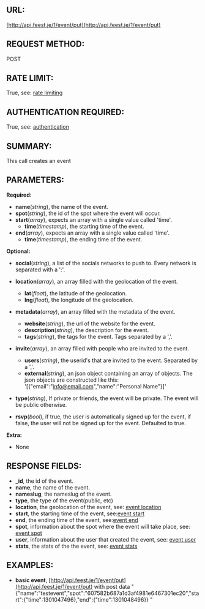 URL:
----
[http://api.feest.je/1/event/put](http://api.feest.je/1/event/put)

REQUEST METHOD:
---------------
POST

RATE LIMIT:
-----------
True, see: [rate limiting](parts/rate-limiting.md)

AUTHENTICATION REQUIRED:
------------------------
True, see: [authentication](parts/authentication.md)

SUMMARY:
--------
This call creates an event

PARAMETERS:
-----------

**Required:**

- **name**(*string*), the name of the event.
- **spot**(*string*), the id of the spot where the event will occur.
- **start**(*array*), expects an array with a single value called 'time'.
	- **time**(*timestamp*), the starting time of the event.
- **end**(*array*), expects an array with a single value called 'time'.
	- **time**(*timestamp*), the ending time of the event.
		
**Optional:**

- **social**(*string*), a list of the socials networks to push to. Every network is separated with a ':'.
- **location**(*array*), an array filled with the geolocation of the event.
	- **lat**(*float*), the latitude of the geolocation.
	- **lng**(*float*), the longitude of the geolocation.
		
- **metadata**(*array*), an array filled with the metadata of the event.
	- **website**(*string*), the url of the website for the event.
	- **description**(*string*), the description for the event.
	- **tags**(*string*), the tags for the event. Tags separated by a ','.
		
- **invite**(*array*), an array filled with people who are invited to the event.
	- **users**(*string*), the userid's that are invited to the event. Separated by a ','.
	- **external**(*string*), an json object containing an array of objects. The json objects are constructed like this: '[{"email":"info@email.com","name":"Personal Name"}]'

- **type**(*string*), If private or friends, the event will be private. The event will be public otherwise.
- **rsvp**(*bool*), if true, the user is automatically signed up for the event, if false, the user will not be signed up for the event. Defaulted to true.


**Extra:**

- None
	
RESPONSE FIELDS:
----------------

 - **_id**, the id of the event.
 - **name**, the name of the event.
 - **nameslug**, the nameslug of the event.
 - **type**, the type of the event(public, etc)
 - **location**, the geolocation of the event, see: [event location](parts/location.md)
 - **start**, the starting time of the event, see:[event start](parts/start-or-end.md)
 - **end**, the ending time of the event, see:[event end](parts/start-or-end.md)
 - **spot**, information about the spot where the event will take place, see: [event spot](parts/spot.md)
 - **user**, information about the user that created the event, see: [event user](parts/user.md)
 - **stats**, the stats of the the event, see: [event stats](parts/event-stats.md)

EXAMPLES:
---------

 - **basic event**, [http://api.feest.je/1/event/put](http://api.feest.je/1/event/put) with post data "{"name":"testevent","spot":"607582b687a1d3af4981e6467301ec20","start":{"time":1301047496},"end":{"time":1301048496}} "